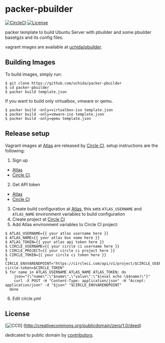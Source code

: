 # packer-pbuilder

[![CircleCI](https://img.shields.io/circleci/project/uchida/packer-pbuilder.svg)](https://circleci.com/gh/uchida/packer-pbuilder)
[![License](https://img.shields.io/github/license/uchida/packer-pbuilder.svg)](https://tldrlegal.com/license/creative-commons-cc0-1.0-universal)

packer template to build Ubuntu Server with pbuilder and some pbuilder basetgzs and its config files.

vagrant images are available at [uchida/pbuilder](https://atlas.hashicorp.com/uchida/boxes/pbuilder).

## Building Images

To build images, simply run:

```
$ git clone https://github.com/uchida/packer-pbuilder
$ cd packer-pbuilder
$ packer build template.json
```

If you want to build only virtualbox, vmware or qemu.

```
$ packer build -only=virtualbox-iso template.json
$ packer build -only=vmware-iso template.json
$ packer build -only=qemu template.json
```

## Release setup

Vagrant images at [Atlas](https://atlas.hashicorp.com) are released by [Circle CI](https://circleci.com/).
setup instructions are the following:

1. Sign up
  - [Atlas](https://atlas.hashicorp.com/account/new)
  - [Circle CI](https://circleci.com/signup).
2. Get API token
  - [Atlas](https://atlas.hashicorp.com/settings/tokens)
  - [Circle CI](https://circleci.com/account/api)
3. Create build configuration at [Atlas](https://atlas.hashicorp.com/tutorial/packer-vagrant),
  this sets `ATLAS_USERNAME` and `ATLAS_NAME` environment variables to build configuration
4. Create project at [Circle CI](https://circleci.com/add-projects)
5. Add Atlas environment variables to Circle CI project:
  ```console
  $ ATLAS_USERNAME={{ your atlas username here }}
  $ ATLAS_NAME={{ your atlas box name here }}
  $ ATLAS_TOKEN={{ your atlas api token here }}
  $ CIRCLE_USERNAME={{ your circle ci username here }}
  $ CIRCLE_PROJECT={{ your circle ci project here }}
  $ CIRCLE_TOKEN={{ your circle ci token here }}
  $ CIRCLE_ENVVARENDPOINT="https://circleci.com/api/v1/project/$CIRCLE_USERNAME/$CIRCLE_PROJECT/envvar?circle-token=$CIRCLE_TOKEN"
  $ for name in ATLAS_USERNAME ATLAS_NAME ATLAS_TOKEN; do
      json="{\"name\":\"$name\",\"value\":\"$(eval echo \$$name)\"}"
      curl -X POST -H "Content-Type: application/json" -H "Accept: application/json" -d "$json" "$CIRCLE_ENVVARENDPOINT"
    done

  ```
6. Edit circle.yml

## License

[![CC0](http://i.creativecommons.org/p/zero/1.0/88x31.png "CC0")]
(http://creativecommons.org/publicdomain/zero/1.0/deed)

dedicated to public domain by [contributors](https://github.com/uchida/packer-pbuilder/graphs/contributors).
